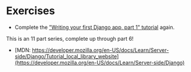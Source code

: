 # Exercises

* Complete the ["Writing your first Django app, part 1" tutorial](https://docs.djangoproject.com/en/3.0/intro/tutorial01/) again.

This is an 11 part series, complete up through part 6!

* [MDN: https://developer.mozilla.org/en-US/docs/Learn/Server-side/Django/Tutorial_local_library_website](https://developer.mozilla.org/en-US/docs/Learn/Server-side/Django)
